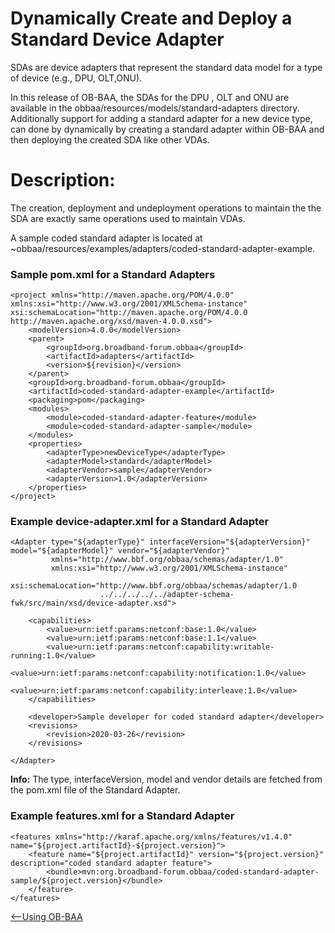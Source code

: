 
<a id="sda" />

Dynamically Create and Deploy a Standard Device Adapter
===============================
SDAs are device adapters that represent the standard data model for a
type of device (e.g., DPU, OLT,ONU).

In this release of OB-BAA, the SDAs for the DPU , OLT and ONU are
available in the obbaa/resources/models/standard-adapters directory.
Additionally support for adding a standard adapter for a new device
type, can done by dynamically by creating a standard adapter within
OB-BAA and then deploying the created SDA like other VDAs.

Description:
============

The creation, deployment and undeployment operations to maintain the the
SDA are exactly same operations used to maintain VDAs.

A sample coded standard adapter is located
at \~obbaa/resources/examples/adapters/coded-standard-adapter-example.


### Sample pom.xml for a Standard Adapters

```
<project xmlns="http://maven.apache.org/POM/4.0.0" xmlns:xsi="http://www.w3.org/2001/XMLSchema-instance" xsi:schemaLocation="http://maven.apache.org/POM/4.0.0 http://maven.apache.org/xsd/maven-4.0.0.xsd">
    <modelVersion>4.0.0</modelVersion>
    <parent>
        <groupId>org.broadband-forum.obbaa</groupId>
        <artifactId>adapters</artifactId>
        <version>${revision}</version>
    </parent>
    <groupId>org.broadband-forum.obbaa</groupId>
    <artifactId>coded-standard-adapter-example</artifactId>
    <packaging>pom</packaging>
    <modules>
        <module>coded-standard-adapter-feature</module>
        <module>coded-standard-adapter-sample</module>
    </modules>
    <properties>
        <adapterType>newDeviceType</adapterType>
        <adapterModel>standard</adapterModel>
        <adapterVendor>sample</adapterVendor>
        <adapterVersion>1.0</adapterVersion>
    </properties>
</project>
```

### Example device-adapter.xml for a Standard Adapter

```
<Adapter type="${adapterType}" interfaceVersion="${adapterVersion}" model="${adapterModel}" vendor="${adapterVendor}"
         xmlns="http://www.bbf.org/obbaa/schemas/adapter/1.0"
         xmlns:xsi="http://www.w3.org/2001/XMLSchema-instance"
         xsi:schemaLocation="http://www.bbf.org/obbaa/schemas/adapter/1.0
                    ../../../../../adapter-schema-fwk/src/main/xsd/device-adapter.xsd">

    <capabilities>
        <value>urn:ietf:params:netconf:base:1.0</value>
        <value>urn:ietf:params:netconf:base:1.1</value>
        <value>urn:ietf:params:netconf:capability:writable-running:1.0</value>
        <value>urn:ietf:params:netconf:capability:notification:1.0</value>
        <value>urn:ietf:params:netconf:capability:interleave:1.0</value>
    </capabilities>

    <developer>Sample developer for coded standard adapter</developer>
    <revisions>
        <revision>2020-03-26</revision>
    </revisions>

</Adapter>
```

**Info:** The type, interfaceVersion, model and vendor details are fetched from the pom.xml file of the Standard Adapter.

### Example features.xml for a Standard Adapter

```
<features xmlns="http://karaf.apache.org/xmlns/features/v1.4.0" name="${project.artifactId}-${project.version}">
    <feature name="${project.artifactId}" version="${project.version}" description="coded standard adapter feature">
        <bundle>mvn:org.broadband-forum.obbaa/coded-standard-adapter-sample/${project.version}</bundle>
    </feature>
</features>
```


[<--Using OB-BAA](../index.md#using)
